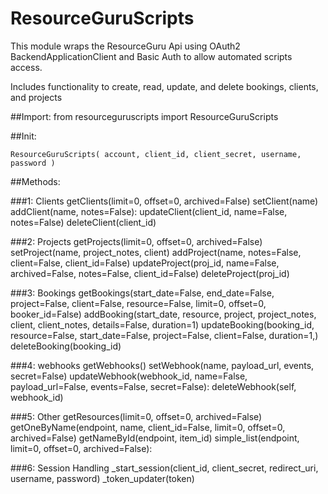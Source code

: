 ResourceGuruScripts
============

This module wraps the ResourceGuru Api using OAuth2 BackendApplicationClient and Basic Auth to allow automated scripts access.

Includes functionality to create, read, update, and delete bookings, clients, and projects 

##Import:
    from resourceguruscripts import ResourceGuruScripts

##Init:

    ResourceGuruScripts( account, client_id, client_secret, username, password )

##Methods:

###1: Clients
    getClients(limit=0, offset=0, archived=False)
    setClient(name)
    addClient(name, notes=False):
    updateClient(client_id, name=False, notes=False)
    deleteClient(client_id)

###2: Projects
    getProjects(limit=0, offset=0, archived=False)
    setProject(name, project_notes, client)
    addProject(name, notes=False, client=False, client_id=False)
    updateProject(proj_id, name=False, archived=False, notes=False, client_id=False)
    deleteProject(proj_id)

###3: Bookings
    getBookings(start_date=False, end_date=False, project=False, client=False, resource=False, limit=0, offset=0, booker_id=False)
    addBooking(start_date, resource, project, project_notes, client, client_notes, details=False, duration=1)
    updateBooking(booking_id, resource=False, start_date=False, project=False, client=False, duration=1,)
    deleteBooking(booking_id)

###4: webhooks
    getWebhooks()
    setWebhook(name, payload_url, events, secret=False)
    updateWebhook(webhook_id, name=False, payload_url=False, events=False, secret=False):
    deleteWebhook(self, webhook_id)

###5: Other
    getResources(limit=0, offset=0, archived=False)
    getOneByName(endpoint, name, client_id=False, limit=0, offset=0, archived=False)
    getNameById(endpoint, item_id)
    simple_list(endpoint, limit=0, offset=0, archived=False):

###6: Session Handling
    _start_session(client_id, client_secret, redirect_uri, username, password)
    _token_updater(token)


